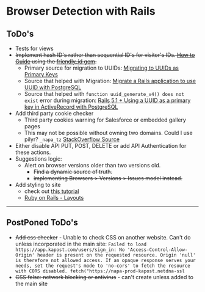 # Browser Detection with Rails

## ToDo's
 - Tests for views
 - ~~Implement hash ID's rather than sequential ID's for visitor's IDs. [How to Guide](https://hackernoon.com/how-to-use-hash-ids-in-your-url-in-ruby-on-rails-5-e8b7cdd31733) using the [friendly_id gem](https://github.com/norman/friendly_id).~~
    - Primary source for migration to UUIDs: [Migrating to UUIDs as Primary Keys](http://www.madebyloren.com/posts/migrating-to-uuids-as-primary-keys)
    - Source that helped with Migration: [Migrate a Rails application to use UUID with PostgreSQL](http://fidalgo.pt/2017/10/11/uuids_in_rails_with_postgresql.html)
    - Source that helped with `function uuid_generate_v4() does not exist` error during migration:
    [Rails 5.1 + Using a UUID as a primary key in ActiveRecord with PostgreSQL](https://lab.io/articles/2017/04/13/uuids-rails-5-1/)
 - Add third party cookie checker
    - Third party cookies warning for Salesforce or embedded gallery pages
    - This may not be possible without owning two domains. Could I use pilyr? `_napa_tz` [StackOverflow Source](https://stackoverflow.com/questions/3550790/check-if-third-party-cookies-are-enabled)
- Either disable API PUT, POST, DELETE or add API Authentication for these actions.
 - Suggestions logic:
    - Alert on browser versions older than two versions old.
        - ~~Find a dynamic source of truth.~~
        - ~~implementing Browsers > Versions > Issues model instead.~~
- Add styling to site
    - check out [this tutorial](https://www.railstutorial.org/book/rails_flavored_ruby#cha-rails_flavored_ruby)
    - [Ruby on Rails - Layouts](https://www.tutorialspoint.com/ruby-on-rails/rails-layouts.htm)
---

## PostPoned ToDo's
- ~~Add css checker~~
      - Unable to check CSS on another website. Can't do unless incorporated in the main site:
        ```
        Failed to load https://app.kapost.com/users/sign_in: No 'Access-Control-Allow-Origin' header is present on the requested resource. Origin 'null' is therefore not allowed access. If an opaque response serves your needs, set the request's mode to 'no-cors' to fetch the resource with CORS disabled.
        fetch("https://napa-prod-kapost.netdna-ssl
        ```
- ~~CSS false: network blocking or antivirus~~
         - can't create unless added to the main site
